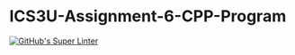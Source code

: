 # ICS3U-Assignment-6-CPP-Program

[![GitHub's Super Linter](https://github.com/Igor-Zhelezniak-1/ICS3U-Assignment-6-CPP-Program/workflows/GitHub's%20Super%20Linter/badge.svg)](https://github.com/Igor-Zhelezniak-1/ICS3U-Assignment-6-CPP-Program/actions)
